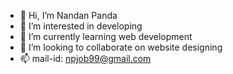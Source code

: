 - 👋 Hi, I’m Nandan Panda
- 👀 I’m interested in developing
- 🌱 I’m currently learning web development
- 💞️ I’m looking to collaborate on website designing
- 📫 mail-id: npjob99@gmail.com

<!---
99np99/99np99 is a ✨ special ✨ repository because its `README.md` (this file) appears on your GitHub profile.
You can click the Preview link to take a look at your changes.
--->
